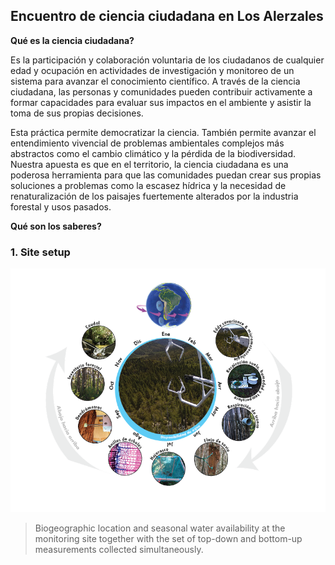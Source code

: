 ## Encuentro de ciencia ciudadana en Los Alerzales

**Qué es la ciencia ciudadana?** 

Es la participación y colaboración voluntaria de los ciudadanos de cualquier edad y ocupación en actividades de investigación y monitoreo de un sistema para avanzar el conocimiento científico. A través de la ciencia ciudadana, las personas y comunidades pueden contribuir activamente a formar capacidades para evaluar sus impactos en el ambiente y asistir la toma de sus propias decisiones. 

Esta práctica permite democratizar la ciencia. También permite avanzar el entendimiento vivencial de problemas ambientales complejos más abstractos como el cambio climático y la pérdida de la biodiversidad. Nuestra apuesta es que en el territorio, la ciencia ciudadana es una poderosa herramienta para que las comunidades puedan crear sus propias soluciones a problemas como la escasez hídrica y la necesidad de renaturalización de los paisajes fuertemente alterados por la industria forestal y usos pasados.

**Qué son los saberes?**

### 1. Site setup

<img src="images/site_diagram_v2_ES.png?raw=true"/>

> Biogeographic location and seasonal water availability at the monitoring site together with the set of top-down and bottom-up measurements collected simultaneously.

